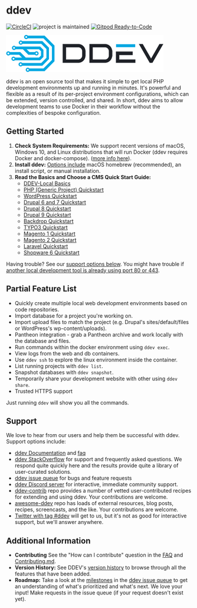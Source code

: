 # ddev

[![CircleCI](https://circleci.com/gh/drud/ddev.svg?style=shield)](https://circleci.com/gh/drud/ddev) ![project is maintained](https://img.shields.io/maintenance/yes/2022.svg)
[![Gitpod Ready-to-Code](https://img.shields.io/badge/Gitpod-ready--to--code-blue?logo=gitpod)](https://gitpod.io/#https://github.com/drud/ddev)

![ddev logo](images/ddev_logo.png)

ddev is an open source tool that makes it simple to get local PHP development environments up and running in minutes. It's powerful and flexible as a result of its per-project environment configurations, which can be extended, version controlled, and shared. In short, ddev aims to allow development teams to use Docker in their workflow without the complexities of bespoke configuration.

## Getting Started

1. **Check System Requirements:** We support recent versions of macOS, Windows 10, and Linux distributions that will run Docker (ddev requires Docker and docker-compose). ([more info here](https://ddev.readthedocs.io/en/stable/#system-requirements)).
2. **Install ddev:** [Options include](https://ddev.readthedocs.io/en/stable/#installation) macOS homebrew (recommended), an install script, or manual installation.
3. **Read the Basics and Choose a CMS Quick Start Guide:**
    * [DDEV-Local Basics](https://ddev.readthedocs.io/en/stable/users/cli-usage)
    * [PHP (Generic Project) Quickstart](https://ddev.readthedocs.io/en/stable/users/cli-usage/#php-project-quickstart)
    * [WordPress Quickstart](https://ddev.readthedocs.io/en/stable/users/cli-usage#wordpress-quickstart)
    * [Drupal 6 and 7 Quickstart](https://ddev.readthedocs.io/en/stable/users/cli-usage#drupal-6/7-quickstart)
    * [Drupal 8 Quickstart](https://ddev.readthedocs.io/en/stable/users/cli-usage#drupal-8-quickstart)
    * [Drupal 9 Quickstart](https://ddev.readthedocs.io/en/stable/users/cli-usage#drupal-9-quickstart)
    * [Backdrop Quickstart](https://ddev.readthedocs.io/en/stable/users/cli-usage/#backdrop-quickstart)
    * [TYPO3 Quickstart](https://ddev.readthedocs.io/en/stable/users/cli-usage#typo3-quickstart)
    * [Magento 1 Quickstart](https://ddev.readthedocs.io/en/stable/users/cli-usage#magento-1-quickstart)
    * [Magento 2 Quickstart](https://ddev.readthedocs.io/en/stable/users/cli-usage#magento-2-quickstart)
    * [Laravel Quickstart](https://ddev.readthedocs.io/en/stable/users/cli-usage#laravel-quickstart)
    * [Shopware 6 Quickstart](https://ddev.readthedocs.io/en/latest/users/cli-usage#shopware-6-quickstart)

Having trouble? See our [support options below](#support). You might have trouble if [another local development tool is already using port 80 or 443](https://ddev.readthedocs.io/en/stable/users/troubleshooting/#unable-listen).

## Partial Feature List

* Quickly create multiple local web development environments based on code repositories.
* Import database for a project you're working on.
* Import upload files to match the project (e.g. Drupal's sites/default/files or WordPress's wp-content/uploads).
* Pantheon integration - grab a Pantheon archive and work locally with the database and files.
* Run commands within the docker environment using `ddev exec`.
* View logs from the web and db containers.
* Use `ddev ssh` to explore the linux environment inside the container.
* List running projects with `ddev list`.
* Snapshot databases with `ddev snapshot`.
* Temporarily share your development website with other using `ddev share`.
* Trusted HTTPS support

Just running `ddev` will show you all the commands.

## Support

We love to hear from our users and help them be successful with ddev. Support options include:

* [ddev Documentation](https://ddev.readthedocs.io) and [faq](https://ddev.readthedocs.io/en/stable/users/faq/)
* [ddev StackOverflow](https://stackoverflow.com/questions/tagged/ddev) for support and frequently asked questions. We respond quite quickly here and the results provide quite a library of user-curated solutions.
* [ddev issue queue](https://github.com/drud/ddev/issues) for bugs and feature requests
* [ddev Discord server](https://discord.gg/hCZFfAMc5k) for interactive, immediate community support.
* [ddev-contrib](https://github.com/drud/ddev-contrib) repo provides a number of vetted user-contributed recipes for extending and using ddev. Your contributions are welcome.
* [awesome-ddev](https://github.com/drud/awesome-ddev) repo has loads of external resources, blog posts, recipes, screencasts, and the like. Your contributions are welcome.
* [Twitter with tag #ddev](https://twitter.com/search?q=%23ddev&src=typd&f=live) will get to us, but it's not as good for interactive support, but we'll answer anywhere.

## Additional Information

* **Contributing** See the "How can I contribute" question in the [FAQ](https://ddev.readthedocs.io/en/stable/users/faq/) and [Contributing.md](CONTRIBUTING.md).
* **Version History:** See DDEV's [version history](https://ddev.readthedocs.io/en/latest/users/topics/version-history/) to browse through all the features that have been added.
* **Roadmap:** Take a look at the [milestones](https://github.com/drud/ddev/milestones) in the [ddev issue queue](https://github.com/drud/ddev/issues) to get an understanding of what's prioritized and what's next. We love your input! Make requests in the issue queue (if your request doesn't exist yet).
